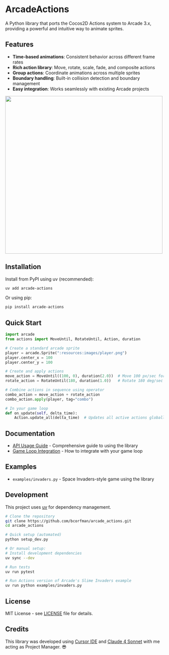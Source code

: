 # ArcadeActions

A Python library that ports the Cocos2D Actions system to Arcade 3.x, providing a powerful and intuitive way to animate sprites.

## Features

- **Time-based animations**: Consistent behavior across different frame rates
- **Rich action library**: Move, rotate, scale, fade, and composite actions
- **Group actions**: Coordinate animations across multiple sprites
- **Boundary handling**: Built-in collision detection and boundary management
- **Easy integration**: Works seamlessly with existing Arcade projects

<img src="res/demo.gif" style="width: 500px">

## Installation

Install from PyPI using uv (recommended):

```bash
uv add arcade-actions
```

Or using pip:

```bash
pip install arcade-actions
```

## Quick Start

```python
import arcade
from actions import MoveUntil, RotateUntil, Action, duration

# Create a standard arcade sprite
player = arcade.Sprite(":resources:images/player.png")
player.center_x = 100
player.center_y = 100

# Create and apply actions
move_action = MoveUntil((100, 0), duration(2.0))  # Move 100 px/sec for 2 seconds
rotate_action = RotateUntil(180, duration(1.0))   # Rotate 180 deg/sec for 1 second

# Combine actions in sequence using operator
combo_action = move_action + rotate_action
combo_action.apply(player, tag="combo")

# In your game loop
def on_update(self, delta_time):
    Action.update_all(delta_time)  # Updates all active actions globally
```

## Documentation

- [API Usage Guide](docs/api_usage_guide.md) - Comprehensive guide to using the library
- [Game Loop Integration](docs/game_loop_updates.md) - How to integrate with your game loop

## Examples

- `examples/invaders.py` - Space Invaders-style game using the library

## Development

This project uses [uv](https://docs.astral.sh/uv/) for dependency management.

```bash
# Clone the repository
git clone https://github.com/bcorfman/arcade_actions.git
cd arcade_actions

# Quick setup (automated)
python setup_dev.py

# Or manual setup:
# Install development dependencies
uv sync --dev

# Run tests
uv run pytest

# Run Actions version of Arcade's Slime Invaders example
uv run python examples/invaders.py
```

## License

MIT License - see [LICENSE](LICENSE) file for details.

## Credits

This library was developed using [Cursor IDE](https://www.cursor.com/) and [Claude 4 Sonnet](https://claude.ai) with me acting as Project Manager. 😎